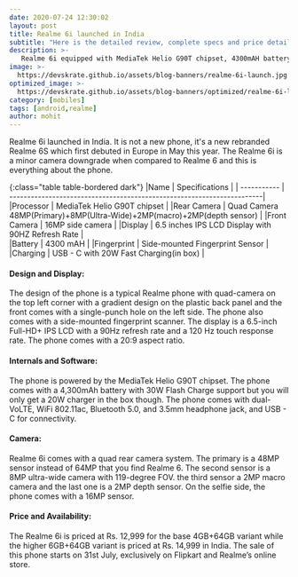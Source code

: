 ```yaml
---
date: 2020-07-24 12:30:02
layout: post
title: Realme 6i launched in India
subtitle: "Here is the detailed review, complete specs and price details"
description: >-
   Realme 6i equipped with MediaTek Helio G90T chipset, 4300mAH battery and more launched in india here is everything you need to know.
image: >-
  https://devskrate.github.io/assets/blog-banners/realme-6i-launch.jpg
optimized_image: >-
  https://devskrate.github.io/assets/blog-banners/optimized/realme-6i-launch.webp
category: [mobiles]
tags: [android,realme]
author: mohit
---
```

Realme 6i launched in India. It is not a new phone, it's a new rebranded Realme 6S which first debuted in Europe in May this year. The Realme 6i is a minor camera downgrade when compared to Realme 6 and this is everything about the phone.

{:class="table table-bordered dark"}
|Name         | Specifications                                                         |
| ----------- | -----------------------------------------------------------------------|
|Processor    | MediaTek Helio G90T chipset                                            |
|Rear Camera  | Quad Camera 48MP(Primary)+8MP(Ultra-Wide)+2MP(macro)+2MP(depth sensor) |
|Front Camera | 16MP side camera                                                |
|Display      | 6.5 inches IPS LCD Display with 90HZ Refresh Rate                      |           
|Battery      | 4300 mAH                                                               |
|Fingerprint  | Side-mounted Fingerprint Sensor                                        |  
|Charging     | USB - C with 20W Fast Charging(in box)                                 |

#### Design and Display:
The design of the phone is a typical Realme phone with quad-camera on the top left corner with a gradient design on the plastic back panel and the front comes with a single-punch hole on the left side. The phone also comes with a side-mounted fingerprint scanner. The display is a 6.5-inch Full-HD+ IPS LCD with a 90Hz refresh rate and a 120 Hz touch response rate. The phone comes with a 20:9 aspect ratio.

#### Internals and Software:
The phone is powered by the MediaTek Helio G90T chipset. The phone comes with a 4,300mAh battery with 30W Flash Charge support but you will only get a 20W charger in the box though. The phone comes with dual-VoLTE, WiFi 802.11ac, Bluetooth 5.0, and 3.5mm headphone jack, and USB - C for connectivity.

#### Camera:
Realme 6i comes with a quad rear camera system. The primary is a 48MP sensor instead of 64MP that you find Realme 6. The second sensor is a 8MP ultra-wide camera with 119-degree FOV. the third sensor a 2MP macro camera and the last one is a 2MP depth sensor. On the selfie side, the phone comes with a 16MP sensor. 

#### Price and Availability:
The Realme 6i is priced at Rs. 12,999 for the base 4GB+64GB variant while the higher 6GB+64GB variant is priced at Rs. 14,999 in India. The sale of this phone starts on 31st July, exclusively on Flipkart and Realme’s online store.
